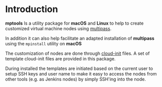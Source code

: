 # Introduction

**mptools** Is a utility package for **macOS** and **Linux** to help to create
customized virtual machine nodes using [multipass](https://multipass.run/).

In addition it can also help facilitate an adapted installation of **multipass** using the
`mpinstall` utility on **macOS**

The customization of nodes are done through [cloud-init](https://cloud-init.io/) files.
A set of template cloud-init
files are provided in this package.

During installed the templates
are initiated based on the current user to setup SSH keys and user name
to make it easy to access the nodes from other tools (e.g. as Jenkins nodes) by
simply SSH'ing into the node.











